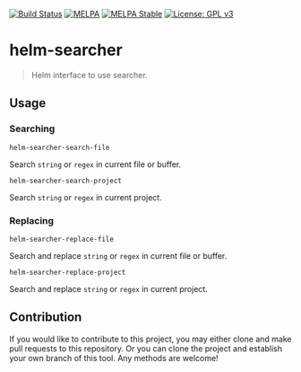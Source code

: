 [![Build Status](https://travis-ci.com/jcs-elpa/helm-searcher.svg?branch=master)](https://travis-ci.com/jcs-elpa/helm-searcher)
[![MELPA](https://melpa.org/packages/helm-searcher-badge.svg)](https://melpa.org/#/helm-searcher)
[![MELPA Stable](https://stable.melpa.org/packages/helm-searcher-badge.svg)](https://stable.melpa.org/#/helm-searcher)
[![License: GPL v3](https://img.shields.io/badge/License-GPL%20v3-blue.svg)](https://www.gnu.org/licenses/gpl-3.0)

# helm-searcher
> Helm interface to use searcher.

## Usage

### Searching

`helm-searcher-search-file`

Search `string` or `regex` in current file or buffer.

`helm-searcher-search-project`

Search `string` or `regex` in current project.

### Replacing

`helm-searcher-replace-file`

Search and replace `string` or `regex` in current file or buffer.

`helm-searcher-replace-project`

Search and replace `string` or `regex` in current project.

## Contribution

If you would like to contribute to this project, you may either
clone and make pull requests to this repository. Or you can
clone the project and establish your own branch of this tool.
Any methods are welcome!
